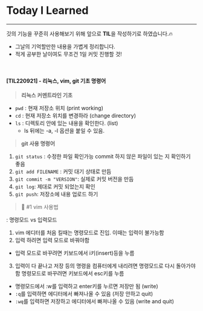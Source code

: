 # Today I Learned
------
깃의 기능을 꾸준히 사용해보기 위해 앞으로 **TIL**을 작성하기로 하였습니다.:fire:
- 그날의 기억할만한 내용을 가볍게 정리합니다.
- 적게 공부한 날이여도 무조건 1일 커밋 진행할 것!

<br>

 #### [TIL220921] - 리눅스, vim, git 기초 명령어
> **리눅스 커멘트라인 기초**
- `pwd` : 현재 저장소 위치 (print working)
- `cd` : 현재 저장소 위치를 변경하라 (change directory)
- `ls` : 디렉토리 안에 있는 내용을 확인한다. (list)
   - ls 뒤에는 -a, -l 옵션을 붙일 수 있음.
> **git 사용 명령어**
1) `git status` : 수정한 파일 확인가능
    commit 하지 않은 파일이 있는 지 확인하기 좋음
2) `git add FILENAME` : 커밋 대기 상태로 만듬
3) `git commit -m "VERSION"`: 실제로 커밋 버전을 만듬
4) `git log`: 제대로 커밋 되었는지 확인
3) `git push`: 저장소에 내용 업로드 하기

> 📝 #1 vim 사용법

: 명령모드 vs 입력모드
1. vim 에디터를 처음 킬때는 명령모드로 진입. 이때는 입력이 불가능함
2. 입력 하려면 입력 모드로 바꿔야함
- 입력 모드로 바꾸려면 키보드에서 i키(insert)등을 누름
3. 입력이 다 끝나고 저장 등의 명령을 컴퓨터에게 내리려면 명령모드로 다시 돌아가야 함
명령모드로 바꾸려면 키보드에서 esc키를 누름
- 명령모드에서 :w를 입력하고 enter키를 누르면 저장만 됨
(write)
- `:q`를 입력하면 에디터에서 빠져나올 수 있음 
(저장 안하고 quit)
- `:wq`를 입력하면 저장하고 에디터에서 빠져나올 수 있음
(write and quit)
